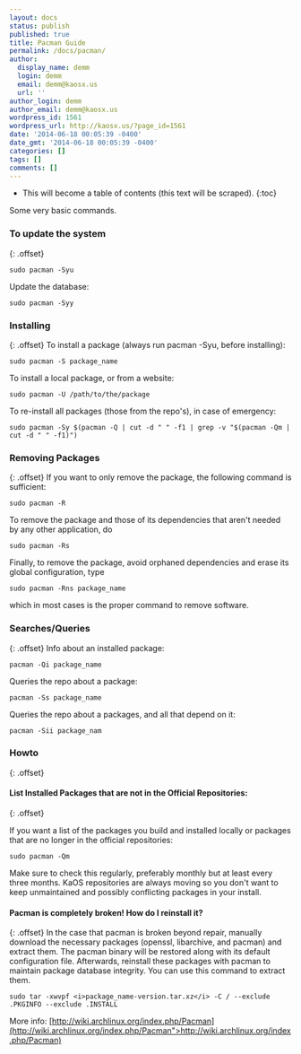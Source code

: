 ```yaml
---
layout: docs
status: publish
published: true
title: Pacman Guide
permalink: /docs/pacman/
author:
  display_name: demm
  login: demm
  email: demm@kaosx.us
  url: ''
author_login: demm
author_email: demm@kaosx.us
wordpress_id: 1561
wordpress_url: http://kaosx.us/?page_id=1561
date: '2014-06-18 00:05:39 -0400'
date_gmt: '2014-06-18 00:05:39 -0400'
categories: []
tags: []
comments: []
---
```

* This will become a table of contents (this text will be scraped).
{:toc}

Some very basic commands.

### To update the system
{: .offset}
```
sudo pacman -Syu
```
Update the database:

```
sudo pacman -Syy
```

### Installing
{: .offset}
To install a package (always run pacman -Syu, before installing):

```
sudo pacman -S package_name
```
To install a local package, or from a website:

```
sudo pacman -U /path/to/the/package
```
To re-install all packages (those from the repo's), in case of emergency:

```
sudo pacman -Sy $(pacman -Q | cut -d " " -f1 | grep -v "$(pacman -Qm | cut -d " " -f1)")
```

### Removing Packages
{: .offset}
If you want to only remove the package, the following command is sufficient:
```
sudo pacman -R
```
To remove the package and those of its dependencies that aren't needed by any other application, do

```
sudo pacman -Rs
```
Finally, to remove the package, avoid orphaned dependencies and erase its global configuration, type

```
sudo pacman -Rns package_name
```

which in most cases is the proper command to remove software.

### Searches/Queries
{: .offset}
Info about an installed package:

```
pacman -Qi package_name
```
Queries the repo about a package:

```
pacman -Ss package_name
```
Queries the repo about a packages, and all that depend on it:

```
pacman -Sii package_nam
```

### Howto
{: .offset}

#### List Installed Packages that are not in the Official Repositories:
{: .offset}

If you want a list of the packages you build and installed locally or packages that are no longer in the official repositories:

```
sudo pacman -Qm
```
Make sure to check this regularly, preferably monthly but at least every three months.  KaOS repositories are always moving so you don't want to keep unmaintained and possibly conflicting packages in your install.

#### Pacman is completely broken! How do I reinstall it?
{: .offset}
In the case that pacman is broken beyond repair, manually download the necessary packages (openssl, libarchive, and pacman) and extract them. The pacman binary will be restored along with its default configuration file. Afterwards, reinstall these packages with pacman to maintain package database integrity. You can use this command to extract them.

```
sudo tar -xwvpf <i>package_name-version.tar.xz</i> -C / --exclude .PKGINFO --exclude .INSTALL
```

More info: [http://wiki.archlinux.org/index.php/Pacman](http://wiki.archlinux.org/index.php/Pacman">http://wiki.archlinux.org/index.php/Pacman)
